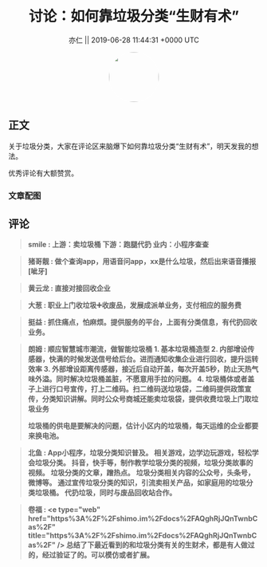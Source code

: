 <h1 align="center">讨论：如何靠垃圾分类“生财有术”</h1>




<p align="center">
    <a>亦仁 || 2019-06-28 11:44:31 &#43;0000 UTC</a>
</p>

<div align="center">
    <img src="https://images.zsxq.com/Fn3NQqCN8nuGF86yZPXSbEsl0mb3?e=1590940799&amp;token=kIxbL07-8jAj8w1n4s9zv64FuZZNEATmlU_Vm6zD:pfbNc8W3hS0oYG_hyXXh_rHMHuc=" width="100" height="100" style="border:1px solid;border-radius:50%; color:#ffffff"/>
</div>




## 正文

<div>
关于垃圾分类，大家在评论区来脑爆下如何靠垃圾分类“生财有术”，明天发我的想法。

优秀评论有大额赞赏。
</div>

### 文章配图

<div class="image" align="center">

</div>


## 评论

<div align="left">
<div>

<blockquote >
<span> <strong>smile : 上游：卖垃圾桶
下游：跑腿代扔
业内：小程序查查 </strong></span>
</blockquote>

<blockquote >
<span> <strong>猪哥靓 : 做个查询app，用语音问app，xx是什么垃圾，然后出来语音播报[呲牙] </strong></span>
</blockquote>

<blockquote >
<span> <strong>黄云龙 : 直接对接回收企业 </strong></span>
</blockquote>

<blockquote >
<span> <strong>大葱 : 职业上门收垃圾➕收废品，发展成派单业务，支付相应的服务费 </strong></span>
</blockquote>

<blockquote >
<span> <strong>挺益 : 抓住痛点，怕麻烦。提供服务的平台，上面有分类信息，有代扔回收业务。 </strong></span>
</blockquote>

<blockquote >
<span> <strong>朗姆 : 顺应智慧城市潮流，做智能垃圾桶
1. 基本垃圾桶造型
2. 内部增设传感器，快满的时候发送信号给后台。进而通知收集企业进行回收，提升运转效率
3. 外部增设距离传感器，接近后自动开盖，每次开盖5秒，防止天热气味外溢。同时解决垃圾桶盖脏，不愿意用手拉的问题。
4. 垃圾桶体或者盖子上进行口号宣传，打上二维码。扫二维码送垃圾袋，二维码提供政策宣传，分类知识讲解。同时公众号商城还能卖垃圾袋，提供收费垃圾上门取垃圾业务

垃圾桶的供电是要解决的问题，估计小区内的垃圾桶，每天运维的企业都要来换电池。 </strong></span>
</blockquote>

<blockquote >
<span> <strong>北鱼 : App小程序，垃圾分类知识普及。
相关游戏，边学边玩游戏，轻松学会垃圾分类。
抖音，快手等，制作教学垃圾分类的视频，垃圾分类故事的视频。
垃圾分类的文章，蹭热点。
垃圾分类相关内容的公众号，头条号，微博等。
通过宣传垃圾分类的知识，引流卖相关产品，如家庭用的垃圾分类垃圾桶。
代扔垃圾，同时与废品回收站合作。 </strong></span>
</blockquote>

<blockquote >
<span> <strong>卷福 : &lt;e type=&#34;web&#34; href=&#34;https%3A%2F%2Fshimo.im%2Fdocs%2FAQghRjJQnTwnbCas%2F&#34; title=&#34;https%3A%2F%2Fshimo.im%2Fdocs%2FAQghRjJQnTwnbCas%2F&#34; /&gt;
总结了下最近看到的和垃圾分类有关的生财术，都是有人做过的，经过验证了的。可以模仿或者扩展。 </strong></span>
</blockquote>

</div>
</div>
